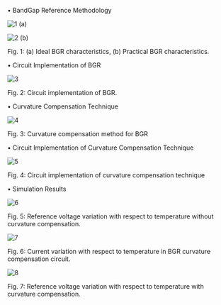 •	BandGap Reference Methodology

![1](https://user-images.githubusercontent.com/100519341/155895043-0283497e-d961-465d-bdf8-266634367d18.png)
(a)

![2](https://user-images.githubusercontent.com/100519341/155895045-01c8a260-dc01-497e-9c33-af84b82f3e21.png)
(b)

Fig. 1: (a) Ideal BGR characteristics, (b) Practical BGR characteristics.

•	Circuit Implementation of BGR

![3](https://user-images.githubusercontent.com/100519341/155895048-ea446ca1-f12d-499b-b691-e84787673adb.png)

Fig. 2: Circuit implementation of BGR.

•	Curvature Compensation Technique

![4](https://user-images.githubusercontent.com/100519341/155895049-140156f3-da52-4ab2-b5f0-71afe2c55ead.png)
 
Fig. 3: Curvature compensation method for BGR

•	Circuit Implementation of Curvature Compensation Technique

 ![5](https://user-images.githubusercontent.com/100519341/155895050-7af1a293-4b3f-44ac-b2ef-d7c791da48b8.png)

Fig. 4: Circuit implementation of curvature compensation technique

•	Simulation Results

![6](https://user-images.githubusercontent.com/100519341/155895052-64ca781a-3e64-436e-8ad6-fd8aa1b70a9c.png)

Fig. 5: Reference voltage variation with respect to temperature without curvature compensation.


![7](https://user-images.githubusercontent.com/100519341/155895054-b7f01d37-800b-4d17-82dd-986ce4a8c4bd.png)

Fig. 6: Current variation with respect to temperature in BGR curvature compensation circuit.

![8](https://user-images.githubusercontent.com/100519341/155895057-c10d7a91-8a25-4ba7-a619-a942d31d7110.png)

Fig. 7: Reference voltage variation with respect to temperature with curvature compensation.
